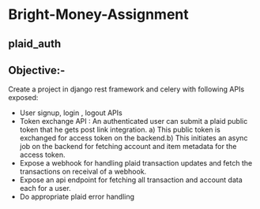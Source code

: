 # Bright-Money-Assignment
## plaid_auth
## Objective:-
Create a project in django rest framework and celery with following APIs exposed:
* User signup, login , logout APIs
* Token exchange API : An authenticated user can submit a plaid public token that he gets post link integration. a) This public token is exchanged for access token on the backend.b) This initiates an async job on the backend for fetching account and item metadata for the access token.
* Expose a webhook for handling plaid transaction updates and fetch the transactions on receival of a webhook.
* Expose an api endpoint for fetching all transaction and account data each for a user.
* Do appropriate plaid error handling
